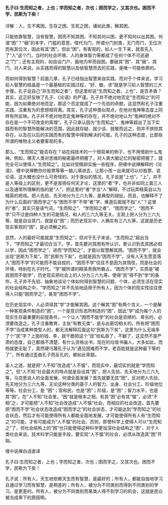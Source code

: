 #### 孔子曰∶生而知之者，上也；学而知之者，次也；困而学之，又其次也。困而不学，民斯为下矣！

详解：人，生不离困。生存之困、生死之困，诸如此类，解其困，

只能依靠智慧，没有智慧，困而不知其困、不知其何以困，更不知何以出其困。何谓“困”？“梱”的本字，门槛的意思，借代为门，所谓分门别类，无门而门，无位次而有其位次，因此有其“困”。但此“困”，有客观的，如人一生下来，就首先入了“人”这个门，当时的社会环境、人的身体智力等都成了任何个体不可逃避之“门”；还有主观的，如自设门户、画地为牢而自困。要破其“困”、其“捆”、其门，对人来说，从实践而得的智慧以及依智慧而去的实践，是唯一可能依靠的。

而如何得到智慧？前面几章，孔子已经指出智慧来自实践，而对于个体来说，学习前人智慧的结晶是一个最基础的实践过程，“好、敏、求”就是学习前人智慧的三大步骤。孔子说自己“非生而知之者”，但这里却说“生而知之者，上也”，是否矛盾？其实，这正好反映了孔子、《论语》的严谨。孔子并不绝对地否定“生而知之”的可能，因为如果绝对地否定，那这个否定就成了一个先验的命题，这显然和孔子注重实践、注重有为的思想相背离。其实，孔子这种类似观点，在他对鬼神等态度上同样有所反映。孔子并不绝对地否定鬼神等的存在，并不绝对地认为“鬼神的绝对不存在是一个不可改变的真理”。孔子只承认因为“生而知之”、鬼神等超出了当下实践而有的智慧所能解决的范围，因此就存疑、就少谈、就敬而远之，但并不排除其存在，以及在以后的实践而有的智慧中得到解决的可能。孔子的这种态度，比那些所谓的唯物主义者要客观的多。

那么，“生而知之”能否存在？站在纯技术的一个很简单的例子，也不用借助什么鬼神。例如，哪天人类对思维的秘密最终把握了，对人类大脑记忆的秘密把握了，就完全可以使得人“生而知之”。比如对受精卵实施一些程序，把缠中说禅解释的《论语》、缠中说禅教你炒股票等等一脑儿填进去，让那小孩一出来就可以炒股票、说论语，这大概也没什么可奇怪的。对于类似的情况，孔子说是“上也”。“上”，并不是人等级上的区别，更不是宣扬任何天才论，这里的“者“字，也并非如同上面三人以及通常所理解的指的是“人”，把这里的“者”字当“人”解释，不过玩弄精英自以为精英的把戏。把人先验、先天地分为三六九等，是典型的胡扯。而且，也解释不了为什么后面的“困而学之”与“困而不学”不带“者”字，难道后面就不指“人”？这里的“者”，其实只是语气词，“生而知之”、“学而知之者”、“困而学之”、“困而不学”只不过是四种人生的可能情况，和人的三六九等无关。主观上把人分为三六九等，就是自设其门，就是自“困”；而历史现实中，人确实有三六九等，这就是历史现实客观的“困”，是必须解之的。

显然，人的最好可能就是“生而知之”，但对于孔子来说，“生而知之”超出当下，“学而知之”才最切合当下。学，首先要对其困有所认识，更认识到去其困必假以学，因此“困而学之”，进而“学而知之”，才能以智慧解其困。“困而不学”，就会出现“民斯为下矣”。而“民斯为下矣”，也就是因为“困而不学”。没有人天生愿意落入“困而不学”的可能而不能自拔的，“困而不学”往往不是因为其惰性，而是社会的环境，特别在孔子时代，“学”被所谓的精英贵族所霸占，“困而不学”，实质是“被其困而不能学”，历史现实把社会上的人分为三六九等，使得“民”得不到“学”的条件。孔子并不先验、抽象地谈论个体如何得到智慧的问题，个体，必须生活在现实的社会结构之中，“学而知之”并不先验地适用于所有人，因为个体的现实性往往使得人只能“困而学之”，甚至“困而不学”。

在历史现实中，人必须得其“学”才能解其困。这个解其“困”有两个含义，一个是解一种客观条件制造的“困”，一个是意识形态所制造的“困”，因此“学”成为每个人的现实生存最重要的前提条件。一个让人“困而不能学”的社会是丑陋的、卑劣的，必须要改造之。孔子注重教育，主张“有教无类”，是与此密切相关的。所有把“困而不学”当成某种类型人的，都无法解释后面这句“民斯为下矣”，这里为什么无端多了个“民”字？上面的钱、李，就干脆把这个“民”给私吞了，不翻了，这显然不是严肃的态度，自己都搞不清楚，有什么资格出书，现在的垃圾书骗人，大多如此。而杨就更无耻了，竟然硬污蔑孔子认为“遇见困难而不学，老百姓就是这种最下等的了”，所有通过歪曲孔子而反孔的，都如此卑鄙。

圣人之道，就是把“人不知”改造成“人不愠”，而现实中，最切实的就是“学而知之”。但“人不知”社会最大的特点就是自设其“困”，把人先验、先天地分为三六九等。马克思说人的全面发展，何谓全面发展？首先就要无其“困”，反对把人先验、先天地分为三六九等，无论这种分类的基于人的智力、出身、社会分工、阶级地位等等。社会分工，是 “困”；官和民，也是“困”；阶级，是“困”；智力水平，也是其“困”。在“人不知”社会里，“困”就是根本之相，有其“困”必有其“愠”，必须“不相”之，才可能把“人不知”社会改造成“人不愠”社会。而相应的社会改造，首先要把“困而不学”社会状态改造成“困而学之”的社会状态，才可能达到“学而知之”的社会状态，然后才有可能使得所有人都能全面地发展，才可能使得所有人有“生而知之”的可能，才有可能成为“人不愠”的社会。否则，即使科学上使得人可以“生而知之”了，但社会结构上的“困”也只能使得这种科学更加深社会结构之“困”，对于人类社会来说，技术科学只能是手段，要实现“人不愠”的社会，必须从改造其“困”开始。

缠中说禅白话直译

孔子曰∶生而知之者，上也；学而知之者，次也；困而学之，又其次也。困而不学，民斯为下矣！

孔子说：所有人，天生地依赖天生而有智慧，是最好的；所有人，都能自由地学习且通过学习而有智慧，是稍差的；所有人，被分为不同类别而得到不同类别的学习，是更差的。所有人，被分为不同类别而某类人得不到学习的机会，这就是民众被当成卑下的原因啊。
